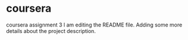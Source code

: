 # coursera
coursera assignment 3
I am editing the README file. Adding some more details about the project description.
